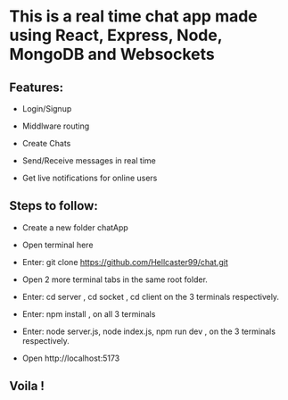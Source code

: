 
# This is a real time chat app made using React, Express, Node, MongoDB and Websockets

## Features:

- Login/Signup

- Middlware routing

- Create Chats

- Send/Receive messages in real time

- Get live notifications for online users

## Steps to follow:

- Create a new folder chatApp

- Open terminal here

- Enter:   git clone https://github.com/Hellcaster99/chat.git

- Open 2 more terminal tabs in the same root folder.

- Enter:   cd server , cd socket , cd client on the 3 terminals respectively.

- Enter:   npm install , on all 3 terminals

- Enter:   node server.js, node index.js, npm run dev , on the 3 terminals respectively.

- Open http://localhost:5173

## Voila !